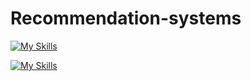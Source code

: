 # Recommendation-systems
[![My Skills](https://skillicons.dev/icons?i=py,stackoverflow,mysql,linux,idea,github)](https://skillicons.dev)

[![My Skills](https://skillicons.dev/icons?i=py,stackoverflow,mysql,linux,idea,github&theme=light)](https://skillicons.dev)

